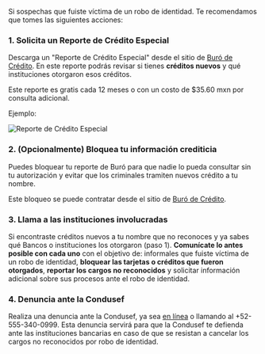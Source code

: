 Si sospechas que fuiste víctima de un robo de identidad. Te recomendamos que tomes las siguientes acciones:

### 1. Solicita un Reporte de Crédito Especial

Descarga un "Reporte de Crédito Especial" desde el sitio de [Buró de Crédito](https://www.burodecredito.com.mx/reporte-info.html). En este reporte podrás revisar si tienes **créditos nuevos** y qué instituciones otorgaron esos créditos.

Este reporte es gratis cada 12 meses o con un costo de $35.60 mxn por consulta adicional.

Ejemplo:

![Reporte de Crédito Especial](https://storage.googleapis.com/zenfi-assets/app/help/reporte-credito-especial.jpg)

### 2. (Opcionalmente) Bloquea tu información crediticia

Puedes bloquear tu reporte de Buró para que nadie lo pueda consultar sin tu autorización y evitar que los criminales tramiten nuevos crédito a tu nombre.

Este bloqueo se puede contratar desde el sitio de [Buró de Crédito](https://www.burodecredito.com.mx/bloqueo-info.html).

### 3. Llama a las instituciones involucradas

Si encontraste créditos nuevos a tu nombre que no reconoces y ya sabes qué Bancos o instituciones los otorgaron (paso 1). **Comunícate lo antes posible con cada uno** con el objetivo de: informales que fuiste víctima de un robo de identidad, **bloquear las tarjetas o créditos que fueron otorgados**, **reportar los cargos no reconocidos** y solicitar información adicional sobre sus procesos ante el robo de identidad.

### 4. Denuncia ante la Condusef

Realiza una denuncia ante la Condusef, ya sea [en línea](https://phpapps.condusef.gob.mx/ventanillaDigital/index.php) o llamando al +52-555-340-0999. Esta denuncia servirá para que la Condusef te defienda ante las instituciones bancarias en caso de que se resistan a cancelar los cargos no reconocidos por robo de identidad.
